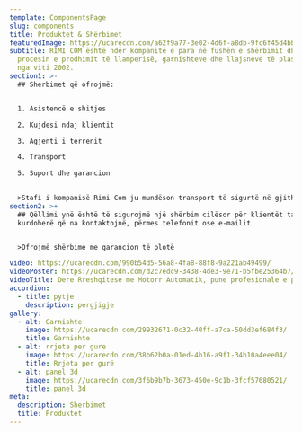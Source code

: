 ```yaml
---
template: ComponentsPage
slug: components
title: Produktet & Shërbimet
featuredImage: https://ucarecdn.com/a62f9a77-3e02-4d6f-a8db-9fc6f45d4bb6/
subtitle: RIMI COM është ndër kompanitë e para në fushën e shërbimit dhe në
  procesin e prodhimit të llamperisë, garnishteve dhe llajsneve të plastikës, që
  nga viti 2002.
section1: >-
  ## Sherbimet që ofrojmë:


  1. Asistencë e shitjes

  2. Kujdesi ndaj klientit

  3. Agjenti i terrenit

  4. Transport

  5. Suport dhe garancion

     
  >Stafi i kompanisë Rimi Com ju mundëson transport të sigurtë në gjithë Kosovën.
section2: >+
  ## Qëllimi ynë është të sigurojmë një shërbim cilësor për klientët tanë
  kurdoherë që na kontaktojnë, përmes telefonit ose e-mailit


  >Ofrojmë shërbime me garancion të plotë

video: https://ucarecdn.com/990b54d5-56a8-4fa8-88f8-9a221ab49499/
videoPoster: https://ucarecdn.com/d2c7edc9-3438-4de3-9e71-b5fbe25364b7/
videoTitle: Dere Rreshqitese me Motorr Automatik, pune profesionale e perfunduar. 🚘🏡
accordion:
  - title: pytje
    description: pergjigje
gallery:
  - alt: Garnishte
    image: https://ucarecdn.com/29932671-0c32-40ff-a7ca-50dd3ef684f3/
    title: Garnishte
  - alt: rrjeta per gure
    image: https://ucarecdn.com/38b62b0a-01ed-4b16-a9f1-34b10a4eee04/
    title: Rrjeta per gurë
  - alt: panel 3d
    image: https://ucarecdn.com/3f6b9b7b-3673-450e-9c1b-3fcf57680521/
    title: panel 3d
meta:
  description: Sherbimet
  title: Produktet
---
```

